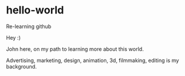 # hello-world
Re-learning github

Hey :) 

John here, on my path to learning more about this world. 

Advertising, marketing, design, animation, 3d, filmmaking, editing is my background.

